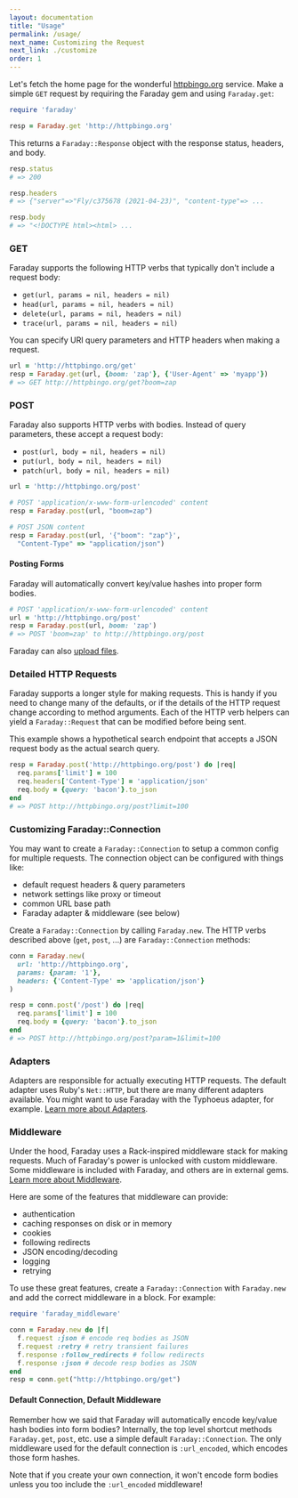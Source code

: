 ```yaml
---
layout: documentation
title: "Usage"
permalink: /usage/
next_name: Customizing the Request
next_link: ./customize
order: 1
---
```


Let's fetch the home page for the wonderful
[httpbingo.org](https://httpbingo.org) service. Make a simple `GET` request by
requiring the Faraday gem and using `Faraday.get`:

```ruby
require 'faraday'

resp = Faraday.get 'http://httpbingo.org'
```

This returns a `Faraday::Response` object with the response status, headers, and
body.

```ruby
resp.status
# => 200

resp.headers
# => {"server"=>"Fly/c375678 (2021-04-23)", "content-type"=> ...

resp.body
# => "<!DOCTYPE html><html> ...
```

### GET

Faraday supports the following HTTP verbs that typically don't include a request
body:

- `get(url, params = nil, headers = nil)`
- `head(url, params = nil, headers = nil)`
- `delete(url, params = nil, headers = nil)`
- `trace(url, params = nil, headers = nil)`

You can specify URI query parameters and HTTP headers when making a request.

```ruby
url = 'http://httpbingo.org/get'
resp = Faraday.get(url, {boom: 'zap'}, {'User-Agent' => 'myapp'})
# => GET http://httpbingo.org/get?boom=zap
```

### POST

Faraday also supports HTTP verbs with bodies. Instead of query parameters, these
accept a request body:

- `post(url, body = nil, headers = nil)`
- `put(url, body = nil, headers = nil)`
- `patch(url, body = nil, headers = nil)`

```ruby
url = 'http://httpbingo.org/post'

# POST 'application/x-www-form-urlencoded' content
resp = Faraday.post(url, "boom=zap")

# POST JSON content
resp = Faraday.post(url, '{"boom": "zap"}',
  "Content-Type" => "application/json")
```

#### Posting Forms

Faraday will automatically convert key/value hashes into proper form bodies.

```ruby
# POST 'application/x-www-form-urlencoded' content
url = 'http://httpbingo.org/post'
resp = Faraday.post(url, boom: 'zap')
# => POST 'boom=zap' to http://httpbingo.org/post
```

Faraday can also [upload files][multipart].

### Detailed HTTP Requests

Faraday supports a longer style for making requests. This is handy if you need
to change many of the defaults, or if the details of the HTTP request change
according to method arguments. Each of the HTTP verb helpers can yield a
`Faraday::Request` that can be modified before being sent.

This example shows a hypothetical search endpoint that accepts a JSON request
body as the actual search query.

```ruby
resp = Faraday.post('http://httpbingo.org/post') do |req|
  req.params['limit'] = 100
  req.headers['Content-Type'] = 'application/json'
  req.body = {query: 'bacon'}.to_json
end
# => POST http://httpbingo.org/post?limit=100
```

### Customizing Faraday::Connection

You may want to create a `Faraday::Connection` to setup a common config for
multiple requests. The connection object can be configured with things like:

- default request headers & query parameters
- network settings like proxy or timeout
- common URL base path
- Faraday adapter & middleware (see below)

Create a `Faraday::Connection` by calling `Faraday.new`. The HTTP verbs
described above (`get`, `post`, ...) are `Faraday::Connection` methods:

```ruby
conn = Faraday.new(
  url: 'http://httpbingo.org',
  params: {param: '1'},
  headers: {'Content-Type' => 'application/json'}
)

resp = conn.post('/post') do |req|
  req.params['limit'] = 100
  req.body = {query: 'bacon'}.to_json
end
# => POST http://httpbingo.org/post?param=1&limit=100
```

### Adapters

Adapters are responsible for actually executing HTTP requests. The default
adapter uses Ruby's `Net::HTTP`, but there are many different adapters
available. You might want to use Faraday with the Typhoeus adapter, for example.
[Learn more about Adapters](../adapters).

### Middleware

Under the hood, Faraday uses a Rack-inspired middleware stack for making
requests. Much of Faraday's power is unlocked with custom middleware. Some
middleware is included with Faraday, and others are in external gems. [Learn
more about Middleware](../middleware).

Here are some of the features that middleware can provide:

- authentication
- caching responses on disk or in memory
- cookies
- following redirects
- JSON encoding/decoding
- logging
- retrying

To use these great features, create a `Faraday::Connection` with `Faraday.new`
and add the correct middleware in a block. For example:

```ruby
require 'faraday_middleware'

conn = Faraday.new do |f|
  f.request :json # encode req bodies as JSON
  f.request :retry # retry transient failures
  f.response :follow_redirects # follow redirects
  f.response :json # decode resp bodies as JSON
end
resp = conn.get("http://httpbingo.org/get")
```

#### Default Connection, Default Middleware

Remember how we said that Faraday will automatically encode key/value hash
bodies into form bodies? Internally, the top level shortcut methods
`Faraday.get`, `post`, etc. use a simple default `Faraday::Connection`. The only
middleware used for the default connection is `:url_encoded`, which encodes
those form hashes.

Note that if you create your own connection, it won't encode form bodies unless
you too include the `:url_encoded` middleware!

[encoding]: ../middleware/url-encoded
[multipart]: ../middleware/multipart
